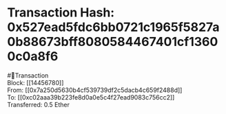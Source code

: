 
Transaction Hash: 0x527ead5fdc6bb0721c1965f5827a0b88673bff8080584467401cf13600c0a8f6
====================================================================================
  
#💸Transaction  
Block: [[14456780]]  
From: [[0x7a250d5630b4cf539739df2c5dacb4c659f2488d]]  
To: [[0xc02aaa39b223fe8d0a0e5c4f27ead9083c756cc2]]  
Transferred: 0.5 Ether